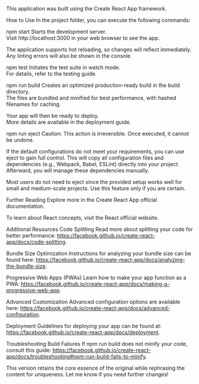 This application was built using the Create React App framework.

How to Use
In the project folder, you can execute the following commands:

npm start
Starts the development server.\
Visit http://localhost:3000 in your web browser to see the app.

The application supports hot reloading, so changes will reflect immediately.\
Any linting errors will also be shown in the console.

npm test
Initiates the test suite in watch mode.\
For details, refer to the testing guide.

npm run build
Creates an optimized production-ready build in the build directory.\
The files are bundled and minified for best performance, with hashed filenames for caching.

Your app will then be ready to deploy.\
More details are available in the deployment guide.

npm run eject
Caution: This action is irreversible. Once executed, it cannot be undone.

If the default configurations do not meet your requirements, you can use eject to gain full control. This will copy all configuration files and dependencies (e.g., Webpack, Babel, ESLint) directly into your project. Afterward, you will manage these dependencies manually.

Most users do not need to eject since the provided setup works well for small and medium-scale projects. Use this feature only if you are certain.

Further Reading
Explore more in the Create React App official documentation.

To learn about React concepts, visit the React official website.

Additional Resources
Code Splitting
Read more about splitting your code for better performance: https://facebook.github.io/create-react-app/docs/code-splitting.

Bundle Size Optimization
Instructions for analyzing your bundle size can be found here: https://facebook.github.io/create-react-app/docs/analyzing-the-bundle-size.

Progressive Web Apps (PWAs)
Learn how to make your app function as a PWA: https://facebook.github.io/create-react-app/docs/making-a-progressive-web-app.

Advanced Customization
Advanced configuration options are available here: https://facebook.github.io/create-react-app/docs/advanced-configuration.

Deployment
Guidelines for deploying your app can be found at: https://facebook.github.io/create-react-app/docs/deployment.

Troubleshooting Build Failures
If npm run build does not minify your code, consult this guide: https://facebook.github.io/create-react-app/docs/troubleshooting#npm-run-build-fails-to-minify.

This version retains the core essence of the original while rephrasing the content for uniqueness. Let me know if you need further changes!